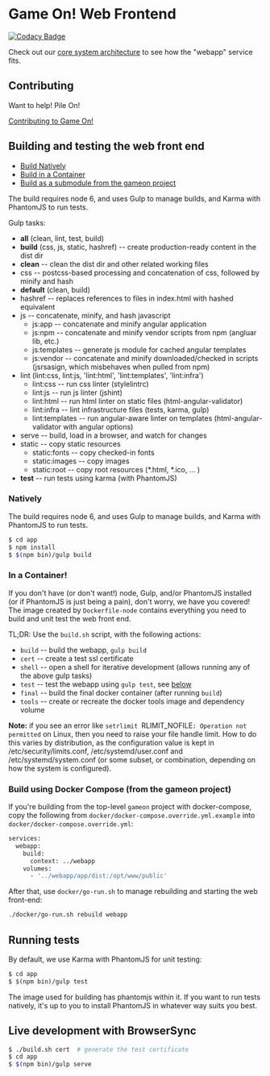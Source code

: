 # Game On! Web Frontend

[![Codacy Badge](https://api.codacy.com/project/badge/grade/97dba9bf5a944578b56831a974f225fa)](https://www.codacy.com/app/gameontext/gameon-webapp)

Check out our [core system architecture](https://book.gameontext.org/microservices/) to see how the "webapp" service fits.

## Contributing

Want to help! Pile On! 

[Contributing to Game On!](https://github.com/gameontext/gameon/blob/master/CONTRIBUTING.md)

## Building and testing the web front end 

* [Build Natively](#natively)
* [Build in a Container](#in-a-container)
* [Build as a submodule from the gameon project](#build-using-docker-compose-from-the-gameon-project)

The build requires node 6, and uses Gulp to manage builds, and Karma with PhantomJS to run tests.

Gulp tasks:

* **all** (clean, lint, test, build)
* **build** (css, js, static, hashref) -- create production-ready content in the dist dir
* **clean** -- clean the dist dir and other related working files
* css -- postcss-based processing and concatenation of css, followed by minify and hash
* **default** (clean, build)
* hashref -- replaces references to files in index.html with hashed equivalent
* js --  concatenate, minify, and hash javascript
  - js:app -- concatenate and minify angular application
  - js:npm -- concatenate and minify vendor scripts from npm (angluar lib, etc.)
  - js:templates -- generate js module for cached angular templates
  - js:vendor -- concatenate and minify downloaded/checked in scripts (jsrsasign, which misbehaves when pulled from npm)
* lint (lint:css, lint:js, 'lint:html', 'lint:templates', 'lint:infra')
  - lint:css -- run css linter (stylelintrc)
  - lint:js -- run js linter (jshint)
  - lint:html -- run html linter on static files (html-angular-validator)
  - lint:infra -- lint infrastructure files (tests, karma, gulp)
  - lint:templates --  run angular-aware linter on templates (html-angular-validator with angular options)
* serve -- build, load in a browser, and watch for changes
* static -- copy static resources
  - static:fonts -- copy checked-in fonts
  - static:images -- copy images
  - static:root -- copy root resources (*.html, *.ico, ... )
* **test** -- run tests using karma (with PhantomJS)

### Natively

The build requires node 6, and uses Gulp to manage builds, and Karma with PhantomJS to run tests.

```bash
$ cd app
$ npm install
$ $(npm bin)/gulp build
```

### In a Container!

If you don't have (or don't want!) node, Gulp, and/or PhantomJS installed (or if PhantomJS is just being a pain), don't worry, we have you covered! The image created by `Dockerfile-node` contains everything you need to build and unit test the web front end.

TL;DR: Use the `build.sh` script, with the following actions:
  
  - `build` -- build the webapp, `gulp build`
  - `cert`  -- create a test ssl certificate
  - `shell` -- open a shell for iterative development (allows running any of the above gulp tasks)
  - `test`  -- test the webapp using `gulp test`, see [below](#running-tests)  
  - `final` -- build the final docker container (after running `build`)
  - `tools` -- create or recreate the docker tools image and dependency volume

**Note:** if you see an error like `setrlimit `RLIMIT_NOFILE`: Operation not permitted` on Linux, then you need to raise your file handle limit. How to do this varies by distribution, as the configuration value is kept in /etc/security/limits.conf, /etc/systemd/user.conf and /etc/systemd/system.conf (or some subset, or combination, depending on how the system is configured).

### Build using Docker Compose (from the gameon project)

If you're building from the top-level `gameon` project with docker-compose, copy the following from `docker/docker-compose.override.yml.example` into `docker/docker-compose.override.yml`:

```bash
services:
  webapp:
    build:
      context: ../webapp
    volumes:
      - '../webapp/app/dist:/opt/www/public'
```

After that, use `docker/go-run.sh` to manage rebuilding and starting the web front-end:

```bash
./docker/go-run.sh rebuild webapp
```

## Running tests

By default, we use Karma with PhantomJS for unit testing:

```bash
$ cd app
$ $(npm bin)/gulp test
```

The image used for building has phantomjs within it. If you want to run tests natively, it's up to you to install PhantomJS in whatever way suits you best.

## Live development with BrowserSync

```bash
$ ./build.sh cert  # generate the test certificate
$ cd app
$ $(npm bin)/gulp serve
```
